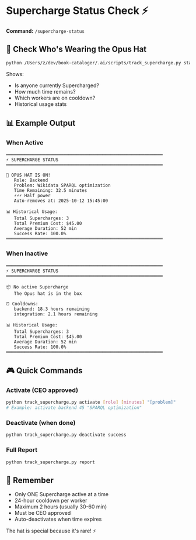# Supercharge Status Check ⚡
**Command:** `/supercharge-status`

## 🎩 Check Who's Wearing the Opus Hat

```bash
python /Users/z/dev/book-cataloger/.ai/scripts/track_supercharge.py status
```

Shows:
- Is anyone currently Supercharged?
- How much time remains?
- Which workers are on cooldown?
- Historical usage stats

## 📊 Example Output

### When Active
```
════════════════════════════════════════════════════════════
⚡ SUPERCHARGE STATUS
════════════════════════════════════════════════════════════

🎩 OPUS HAT IS ON!
   Role: Backend
   Problem: Wikidata SPARQL optimization
   Time Remaining: 32.5 minutes
   ⚡⚡⚡ Half power
   Auto-removes at: 2025-10-12 15:45:00

📊 Historical Usage:
   Total Supercharges: 3
   Total Premium Cost: $45.00
   Average Duration: 52 min
   Success Rate: 100.0%
════════════════════════════════════════════════════════════
```

### When Inactive
```
════════════════════════════════════════════════════════════
⚡ SUPERCHARGE STATUS
════════════════════════════════════════════════════════════

📦 No active Supercharge
   The Opus hat is in the box

⏰ Cooldowns:
   backend: 18.3 hours remaining
   integration: 2.1 hours remaining

📊 Historical Usage:
   Total Supercharges: 3
   Total Premium Cost: $45.00
   Average Duration: 52 min
   Success Rate: 100.0%
════════════════════════════════════════════════════════════
```

## 🎮 Quick Commands

### Activate (CEO approved)
```bash
python track_supercharge.py activate [role] [minutes] "[problem]"
# Example: activate backend 45 "SPARQL optimization"
```

### Deactivate (when done)
```bash
python track_supercharge.py deactivate success
```

### Full Report
```bash
python track_supercharge.py report
```

## 📝 Remember

- Only ONE Supercharge active at a time
- 24-hour cooldown per worker
- Maximum 2 hours (usually 30-60 min)
- Must be CEO approved
- Auto-deactivates when time expires

The hat is special because it's rare! ⚡